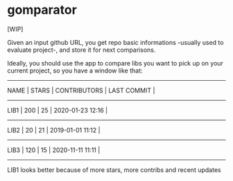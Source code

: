 # gomparator
[WIP]

Given an input github URL, you get repo basic informations -usually used to evaluate project-, and store it for next comparisons.

Ideally, you should use the app to compare libs you want to pick up on your current project, so you have a window like that:

_________________________________________________
NAME  | STARS | CONTRIBUTORS | LAST COMMIT       |
_________________________________________________
LIB1  |   200 |   25         | 2020-01-23  12:16 |
_________________________________________________
LIB2  |   20  |   21         | 2019-01-01  11:12 |
_________________________________________________
LIB3  |   120 |   15         | 2020-11-11  11:11 |
_________________________________________________


LIB1 looks better because of more stars, more contribs and recent updates 


